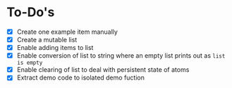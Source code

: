 # To-Do's

- [x] Create one example item manually
- [x] Create a mutable list
- [x] Enable adding items to list
- [x] Enable conversion of list to string where an empty list prints out as `list is empty`
- [x] Enable clearing of list to deal with persistent state of atoms
- [x] Extract demo code to isolated demo fuction 